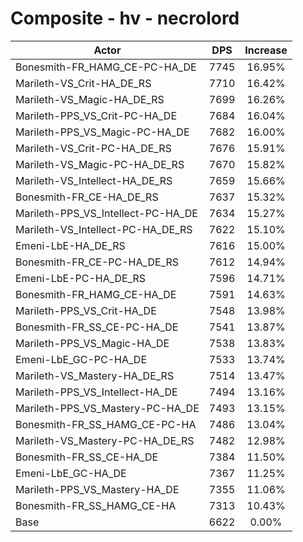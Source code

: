 # Composite - hv - necrolord
| Actor | DPS | Increase |
|---|:---:|:---:|
|Bonesmith-FR_HAMG_CE-PC-HA_DE|7745|16.95%|
|Marileth-VS_Crit-HA_DE_RS|7710|16.42%|
|Marileth-VS_Magic-HA_DE_RS|7699|16.26%|
|Marileth-PPS_VS_Crit-PC-HA_DE|7684|16.04%|
|Marileth-PPS_VS_Magic-PC-HA_DE|7682|16.00%|
|Marileth-VS_Crit-PC-HA_DE_RS|7676|15.91%|
|Marileth-VS_Magic-PC-HA_DE_RS|7670|15.82%|
|Marileth-VS_Intellect-HA_DE_RS|7659|15.66%|
|Bonesmith-FR_CE-HA_DE_RS|7637|15.32%|
|Marileth-PPS_VS_Intellect-PC-HA_DE|7634|15.27%|
|Marileth-VS_Intellect-PC-HA_DE_RS|7622|15.10%|
|Emeni-LbE-HA_DE_RS|7616|15.00%|
|Bonesmith-FR_CE-PC-HA_DE_RS|7612|14.94%|
|Emeni-LbE-PC-HA_DE_RS|7596|14.71%|
|Bonesmith-FR_HAMG_CE-HA_DE|7591|14.63%|
|Marileth-PPS_VS_Crit-HA_DE|7548|13.98%|
|Bonesmith-FR_SS_CE-PC-HA_DE|7541|13.87%|
|Marileth-PPS_VS_Magic-HA_DE|7538|13.83%|
|Emeni-LbE_GC-PC-HA_DE|7533|13.74%|
|Marileth-VS_Mastery-HA_DE_RS|7514|13.47%|
|Marileth-PPS_VS_Intellect-HA_DE|7494|13.16%|
|Marileth-PPS_VS_Mastery-PC-HA_DE|7493|13.15%|
|Bonesmith-FR_SS_HAMG_CE-PC-HA|7486|13.04%|
|Marileth-VS_Mastery-PC-HA_DE_RS|7482|12.98%|
|Bonesmith-FR_SS_CE-HA_DE|7384|11.50%|
|Emeni-LbE_GC-HA_DE|7367|11.25%|
|Marileth-PPS_VS_Mastery-HA_DE|7355|11.06%|
|Bonesmith-FR_SS_HAMG_CE-HA|7313|10.43%|
|Base|6622|0.00%|
